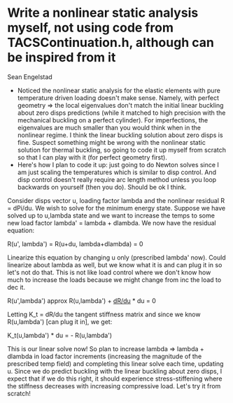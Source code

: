 # Write a nonlinear static analysis myself, not using code from TACSContinuation.h, although can be inspired from it
Sean Engelstad

* Noticed the nonlinear static analysis for the elastic elements with pure temperature driven loading doesn't make sense.
Namely, with perfect geometry => the local eigenvalues don't match the initial linear buckling about zero disps predictions (while
it matched to high precision with the mechanical buckling on a perfect cylinder). For imperfections, the eigenvalues are much
smaller than you would think when in the nonlinear regime. I think the linear buckling solution about zero disps is fine.
Suspect something might be wrong with the nonlinear static solution for thermal buckling, so going to code it up myself from scratch
so that I can play with it (for perfect geometry first).
* Here's how I plan to code it up: just going to do Newton solves since I am just scaling the temperatures which is similar to disp control.
And disp control doesn't really require arc length method unless you loop backwards on yourself (then you do). Should be ok I think.

Consider disps vector u, loading factor lambda and the nonlinear residual R = dPi/du. We wish to solve for the minimum energy state.
Suppose we have solved up to u,lambda state and we want to increase the temps to some new load factor lambda' = lambda + dlambda.
We now have the residual equation:

R(u', lambda') = R(u+du, lambda+dlambda) = 0

Linearize this equation by changing u only (prescribed lambda' now). Could linearize about lambda as well, but we know what it is and can plug it in
so let's not do that. This is not like load control where we don't know how much to increase the loads because we might change from inc the load to dec it.

R(u',lambda') approx R(u,lambda') + [dR/du](u,lambda') * du = 0

Letting K_t = dR/du the tangent stiffness matrix and since we know R(u,lambda') [can plug it in], we get:

K_t(u,lambda') * du = - R(u,lambda')

This is our linear solve now! So plan to increase lambda => lambda + dlambda in load factor increments (increasing the magnitude of the prescribed temp field)
and completing this linear solve each time, updating u. Since we do predict buckling with the linear buckling about zero disps, I expect that if we do this
right, it should experience stress-stiffening where the stiffness decreases with increasing compressive load. Let's try it from scratch!